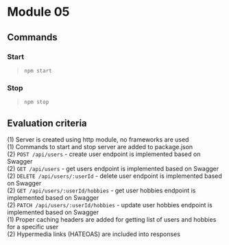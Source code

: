 # Module 05
## Commands
### Start
> `npm start`
### Stop
> `npm stop`

## Evaluation criteria
(1) Server is created using http module, no frameworks are used  
(1) Commands to start and stop server are added to package.json   
(2) `POST /api/users` - create user endpoint is implemented based on Swagger  
(2) `GET /api/users` - get users endpoint is implemented based on Swagger  
(2) `DELETE /api/users/:userId` - delete user endpoint is implemented based on Swagger  
(2) `GET /api/users/:userId/hobbies` - get user hobbies endpoint is implemented based on Swagger  	
(2) `PATCH /api/users/:userId/hobbies` - update user hobbies endpoint is implemented based on Swagger  	  
(1) Proper caching headers are added for getting list of users and hobbies for a specific user  
(2) Hypermedia links (HATEOAS) are included into responses  